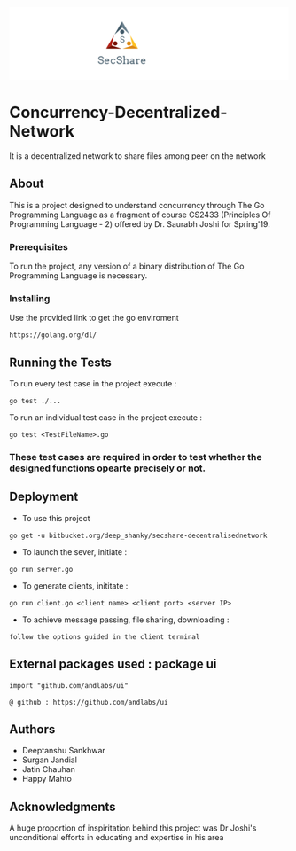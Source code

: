 ![Project Logo](files/SecShare.gif)

# Concurrency-Decentralized-Network
It is a decentralized network to share files among peer on the network

## About
 This is a project designed to understand concurrency through The Go Programming Language as a fragment of course CS2433 (Principles Of Programming Language - 2) offered by Dr. Saurabh Joshi for Spring'19.

### Prerequisites
 To run the project, any version of a binary distribution of The Go Programming Language is necessary.
 
### Installing
 Use the provided link to get the go enviroment
 ```
 https://golang.org/dl/
 ```
 
## Running the Tests
 To run every test case in the project execute :
 ```
 go test ./...
 ```
 To run an individual test case in the project execute :
 ```
 go test <TestFileName>.go
 ```
 
### These test cases are required in order to test whether the designed functions opearte precisely or not.

## Deployment
 * To use this project
 ```
 go get -u bitbucket.org/deep_shanky/secshare-decentralisednetwork
 ```
 * To launch the sever, initiate :
 ```
 go run server.go
 ```
 * To generate clients, inititate :
 ```
 go run client.go <client name> <client port> <server IP>
 ```
 * To achieve message passing, file sharing, downloading :
 ```
 follow the options guided in the client terminal
 ```
 
## External packages used : package ui
```
import "github.com/andlabs/ui"
```
```
@ github : https://github.com/andlabs/ui
```

## Authors
* Deeptanshu Sankhwar
* Surgan Jandial
* Jatin Chauhan
* Happy Mahto

## Acknowledgments
 A huge proportion of inspiritation behind this project was Dr Joshi's unconditional efforts in educating and expertise in his area
